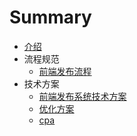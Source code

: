 # Summary

* [介绍](README.md)
* 流程规范
  * [前端发布流程](./fabu.md)
* 技术方案
  * [前端发布系统技术方案](前端发布系统技术方案.md)
  * [优化方案](优化方案.md)
  * [cpa](cpa.md)



